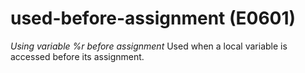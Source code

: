 # used-before-assignment (E0601)
*Using variable %r before assignment* Used when a local variable is
accessed before its assignment.

